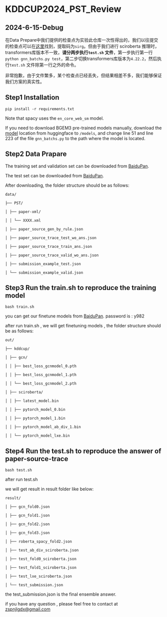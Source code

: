 # KDDCUP2024_PST_Review

## 2024-6-15-Debug

在Data Prepare中我们提供的检查点为实验此仓库一次性得出的，我们以往提交的检查点可以在[这里](https://pan.baidu.com/s/1c7PfOWbcVdctiVD0loTbEw?pwd=sirg)找到，提取码为```sirg```。但由于我们进行 sciroberta 推理时，transformers库版本不一致，**请分两步执行```test.sh``` 文件**，第一步执行第一行```python gnn_batchs.py test```，第二步切换transformers库版本为```4.22.2```，然后执行```test.sh``` 文件除第一行之外的命令。

非常抱歉，由于文件繁多，某个检查点已经丢失，但结果相差不多，我们能够保证我们方案的真实性。

## Step1 Installation

```
pip install -r requirements.txt
```

Note that spacy uses the ```en_core_web_sm``` model.

If you need to download BGEM3 pre-trained models manually, download the [model](https://huggingface.co/BAAI/bge-m3) location from huggingface to ```/models```, and change line 51 and line 223 of the file ```gnn_batchs.py``` to the path where the model is located.

## Step2 Data Prapare

The training set and validation set can be downloaded from [BaiduPan](https://pan.baidu.com/s/1zylNX4Ar5nZAjNx5mcxSmg?pwd=wzud).

The test set can be downloaded from [BaiduPan](https://pan.baidu.com/s/1CYCW_COrUmuYGI3k_eg7wA?pwd=7f9i).

After downloading, the folder structure should be as follows:

```
data/

├── PST/

│ ├── paper-xml/

│ │ └── XXXX.xml

│ ├── paper_source_gen_by_rule.json

│ ├── paper_source_trace_test_wo_ans.json

│ ├── paper_source_trace_train_ans.json

│ ├── paper_source_trace_valid_wo_ans.json

│ ├── submission_example_test.json

│ └── submission_example_valid.json
```

## Step3 Run the train.sh to reproduce the training model

```
bash train.sh
```

you can get our finetune models from [BaiduPan](https://pan.baidu.com/s/1eCJ4g13x5GAyknmTAZm7ow?pwd=y982). password is : y982

after run train.sh , we will get finetuning models , the folder structure should be as follows: 

```
out/

├── kddcup/

│ ├── gcn/

│ │ ├── best_loss_gcnmodel_0.pth

│ │ ├── best_loss_gcnmodel_1.pth

│ │ └── best_loss_gcnmodel_2.pth

│ ├── sciroberta/

│ │ ├── latest_model.bin

│ │ ├── pytorch_model_0.bin

│ │ ├── pytorch_model_1.bin

│ │ ├── pytorch_model_ab_div_1.bin

│ │ └── pytorch_model_lxe.bin

```



## Step4 Run the test.sh to reproduce the answer of paper-source-trace

```
bash test.sh
```

after run test.sh

we will get result in result folder like below:

```
result/

│ ├── gcn_fold0.json

│ ├── gcn_fold1.json

│ ├── gcn_fold2.json

│ ├── gcn_fold3.json

│ ├── roberta_spacy_fold2.json

│ ├── test_ab_div_sciroberta.json

│ ├── test_fold0_sciroberta.json

│ ├── test_fold1_sciroberta.json

│ ├── test_lxe_sciroberta.json

│ └── test_submission.json
```

the test_submission.json is the final ensemble answer.



if you have any question , please feel free to contact at zspnjlgdx@gmail.com 

